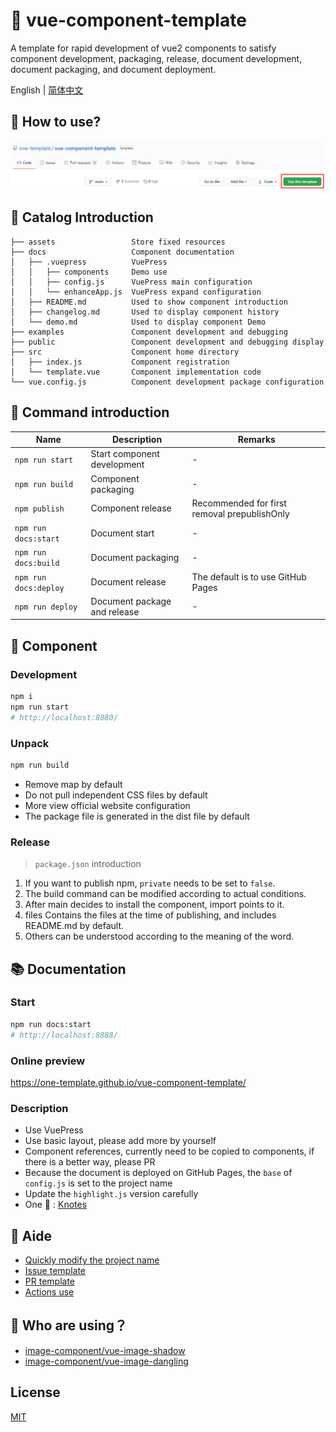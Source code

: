 # 🌈 vue-component-template

A template for rapid development of vue2 components to satisfy component development, packaging, release, document development, document packaging, and document deployment.

English | [简体中文](./README.zh-CN.md)

## 💖 How to use?

![](./assets/1.png)

## 💎 Catalog Introduction

```
├── assets                 Store fixed resources
├── docs                   Component documentation
│   ├── .vuepress          VuePress
│   │   ├── components     Demo use
│   │   ├── config.js      VuePress main configuration
│   │   └── enhanceApp.js  VuePress expand configuration
│   ├── README.md          Used to show component introduction
│   ├── changelog.md       Used to display component history
│   └── demo.md            Used to display component Demo
├── examples               Component development and debugging
├── public                 Component development and debugging display
├── src                    Component home directory
│   ├── index.js           Component registration
│   └── template.vue       Component implementation code
└── vue.config.js          Component development package configuration
```

## 🤖 Command introduction

| Name | Description | Remarks |
| -- | -- | -- |
| `npm run start` | Start component development | - |
| `npm run build` | Component packaging | - |
| `npm publish` | Component release | Recommended for first removal prepublishOnly |
| `npm run docs:start` | Document start | - |
| `npm run docs:build` | Document packaging | - |
| `npm run docs:deploy` | Document release | The default is to use GitHub Pages |
| `npm run deploy` | Document package and release | - |

## 🍭 Component

### Development

```bash
npm i
npm run start
# http://localhost:8080/
```

### Unpack

```bash
npm run build
```

- Remove map by default
- Do not pull independent CSS files by default
- More view official website configuration
- The package file is generated in the dist file by default

### Release

> `package.json` introduction

1. If you want to publish npm, `private` needs to be set to `false`.
2. The build command can be modified according to actual conditions.
3. After main decides to install the component, import points to it.
4. files Contains the files at the time of publishing, and includes README.md by default.
5. Others can be understood according to the meaning of the word.

## 📚 Documentation

### Start

```bash
npm run docs:start
# http://localhost:8888/
```

### Online preview

https://one-template.github.io/vue-component-template/

### Description

- Use VuePress
- Use basic layout, please add more by yourself
- Component references, currently need to be copied to components, if there is a better way, please PR
- Because the document is deployed on GitHub Pages, the `base` of `config.js` is set to the project name
- Update the `highlight.js` version carefully
- One 🌰 : [Knotes](https://github.com/xrkffgg/Knotes)

## 🎈 Aide

- [Quickly modify the project name](./rename.js)
- [Issue template](https://github.com/one-template/issue-template)
- [PR template](https://github.com/one-template/pr-template)
- [Actions use](https://github.com/github-actions-workflows/.github)

## 🎉 Who are using？

- [image-component/vue-image-shadow](https://github.com/image-component/vue-image-shadow)
- [image-component/vue-image-dangling](https://github.com/image-component/vue-image-dangling)

## License

[MIT](https://github.com/one-template/vue-component-template/blob/main/LICENSE)
